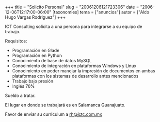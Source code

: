+++
title = "Solicito Personal"
slug = "20061206121723306"
date = "2006-12-06T12:17:00-06:00"
[taxonomies]
tema = ["anuncios"]
autor = ["Aldo Hugo Vargas Rodriguez"]
+++

ICT Consulting solicita a una persona para integrarse a su equipo de
trabajo.

Requisitos:

- Programación en Glade
- Programación en Python
- Conocimiento de base de datos MySQL
- Conocimiento de integración en plataformas Windows y Linux
- Conocimiento en poder manejar la impresión de documentos en ambas
    plataformas con los sistemas de desarrollo antes mencionados
- Trabajo bajo presión
- Inglés 70%

Sueldo a tratar.

El lugar en donde se trabajará es en Salamanca Guanajuato.

Favor de enviar su curriculum a <rh@ictc.com.mx>
